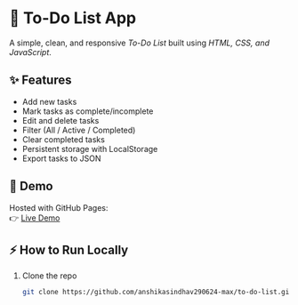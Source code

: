 # 📝 To-Do List App

A simple, clean, and responsive *To-Do List* built using *HTML, CSS, and JavaScript*.

## ✨ Features
- Add new tasks  
- Mark tasks as complete/incomplete  
- Edit and delete tasks  
- Filter (All / Active / Completed)  
- Clear completed tasks  
- Persistent storage with LocalStorage  
- Export tasks to JSON  

## 🚀 Demo
Hosted with GitHub Pages:  
👉 [Live Demo](https://anshikasindhav290624-max.github.io/to-do-list/)

## ⚡ How to Run Locally
1. Clone the repo  
   ```bash
   git clone https://github.com/anshikasindhav290624-max/to-do-list.git 